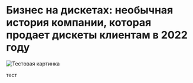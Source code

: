 # Бизнес на дискетах: необычная история компании, которая продает дискеты клиентам в 2022 году
![Тестовая картинка](проект/4/1.jpeg)

тест